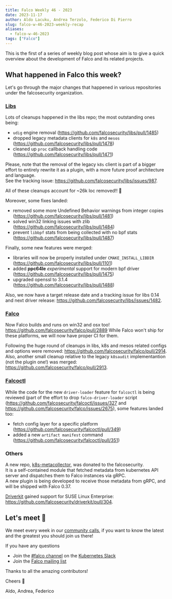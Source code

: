 ```yaml
---
title: Falco Weekly 46 - 2023
date: 2023-11-17
author: Aldo Lacuku, Andrea Terzolo, Federico Di Pierro
slug: falco-w-46-2023-weekly-recap
aliases:
  - falco-w-46-2023
tags: ["Falco"]
---
```


This is the first of a series of weekly blog post whose aim is to give a quick overview about the development of Falco and its related projects.  

## What happened in Falco this week?

Let's go through the major changes that happened in various repositories under the falcosecurity organization.  

### [Libs](https://github.com/falcosecurity/libs)

Lots of cleanups happened in the libs repo; the most outstanding ones being:  
* `udig` engine removal (https://github.com/falcosecurity/libs/pull/1485)
* dropped legacy metadata clients for `k8s` and `mesos` (https://github.com/falcosecurity/libs/pull/1478)
* cleaned up `proc` callback handling code (https://github.com/falcosecurity/libs/pull/1471)

Please, note that the removal of the legacy `k8s` client is part of a bigger effort to entirely rewrite it as a plugin, with a more future proof architecture and language.  
See the tracking issue: https://github.com/falcosecurity/libs/issues/987.

All of these cleanups account for ~26k loc removed!! :rocket:

Moreover, some fixes landed:
* removed some more Undefined Behavior warnings from integer copies (https://github.com/falcosecurity/libs/pull/1481)
* solved win32 linking issues with zlib (https://github.com/falcosecurity/libs/pull/1484)
* prevent `libbpf` stats from being collected with no bpf stats (https://github.com/falcosecurity/libs/pull/1487)

Finally, some new features were merged:
* libraries will now be properly installed under `CMAKE_INSTALL_LIBDIR` (https://github.com/falcosecurity/libs/pull/1101)
* added **ppc64le** _experimental_ support for modern bpf driver (https://github.com/falcosecurity/libs/pull/1475)
* upgraded openssl to 3.1.4 (https://github.com/falcosecurity/libs/pull/1488)

Also, we now have a target release date and a tracking issue for libs 0.14 and next driver release: https://github.com/falcosecurity/libs/issues/1482.

### [Falco](https://github.com/falcosecurity/falco)

Now Falco builds and runs on win32 and osx too! https://github.com/falcosecurity/falco/pull/2889
While Falco won't ship for these platforms, we will now have proper CI for them.  

Following the huge round of cleanups in libs, k8s and mesos related configs and options were removed: https://github.com/falcosecurity/falco/pull/2914.
Also, another small cleanup relative to the legacy `k8saudit` implementantion (not the plugin one!) was merged: https://github.com/falcosecurity/falco/pull/2913.

### [Falcoctl](https://github.com/falcosecurity/falcoctl)

While the code for the new `driver-loader` feature for `falcoctl` is being reviewed (part of the effort to drop `falco-driver-loader` script (https://github.com/falcosecurity/falcoctl/issues/327 and https://github.com/falcosecurity/falco/issues/2675), some features landed too:  
* fetch config layer for a specific platform (https://github.com/falcosecurity/falcoctl/pull/349)
* added a new `artifact manifest` command (https://github.com/falcosecurity/falcoctl/pull/351)

### Others

A new repo, [k8s-metacollector](https://github.com/falcosecurity/k8s-metacollector), was donated to the falcosecurity.  
It is a self-contained module that fetched metadata from kubernetes API server and dispatches them to Falco instances via gRPC.  
A new plugin is being developed to receive those metadata from gRPC, and will be shipped with Falco 0.37.

[Driverkit](https://github.com/falcosecurity/driverkit) gained support for SUSE Linux Enterprise: https://github.com/falcosecurity/driverkit/pull/304.

## Let's meet 🤝

We meet every week in our [community calls](https://github.com/falcosecurity/community),
if you want to know the latest and the greatest you should join us there!

If you have any questions

* Join the [#falco channel](https://kubernetes.slack.com/messages/falco) on the [Kubernetes Slack](https://slack.k8s.io)
* Join the [Falco mailing list](https://lists.cncf.io/g/cncf-falco-dev)

Thanks to all the amazing contributors!

Cheers 🎊

Aldo, Andrea, Federico
